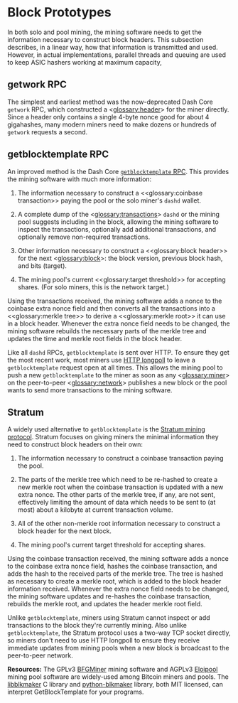 # Block Prototypes

In both solo and pool mining, the mining software needs to get the information necessary to construct block headers. This subsection describes, in a linear way, how that information is transmitted and used. However, in actual implementations, parallel threads and queuing are used to keep ASIC hashers working at maximum capacity,

## getwork RPC

The simplest and earliest method was the now-deprecated Dash Core `getwork` RPC, which constructed a <<glossary:header>> for the miner directly. Since a header only contains a single 4-byte nonce good for about 4 gigahashes, many modern miners need to make dozens or hundreds of `getwork` requests a second.

## getblocktemplate RPC

An improved method is the Dash Core [`getblocktemplate` RPC](../api/remote-procedure-calls-mining.md#getblocktemplate). This provides the mining software with much more information:

1. The information necessary to construct a <<glossary:coinbase transaction>> paying the pool or the solo miner's `dashd` wallet.

2. A complete dump of the <<glossary:transactions>> `dashd` or the mining pool suggests including in the block, allowing the mining software to inspect the transactions, optionally add additional transactions, and optionally remove non-required transactions.

3. Other information necessary to construct a <<glossary:block header>> for the next <<glossary:block>>: the block version, previous block hash, and bits (target).

4. The mining pool's current <<glossary:target threshold>> for accepting shares. (For solo miners, this is the network target.)

Using the transactions received, the mining software adds a nonce to the coinbase extra nonce field and then converts all the transactions into a <<glossary:merkle tree>> to derive a <<glossary:merkle root>> it can use in a block header. Whenever the extra nonce field needs to be changed, the mining software rebuilds the necessary parts of the merkle tree and updates the time and merkle root fields in the block header.

Like all `dashd` RPCs, `getblocktemplate` is sent over HTTP. To ensure they get the most recent work, most miners use [HTTP longpoll](https://en.wikipedia.org/wiki/Push_technology#Long_polling) to leave a `getblocktemplate` request open at all times. This allows the mining pool to push a new `getblocktemplate` to the miner as soon as any <<glossary:miner>> on the peer-to-peer <<glossary:network>> publishes a new block or the pool wants to send more transactions to the mining software.

## Stratum

A widely used alternative to `getblocktemplate` is the [Stratum mining protocol](http://mining.bitcoin.cz/stratum-mining). Stratum focuses on giving miners the minimal information they need to construct block headers on their own:

1. The information necessary to construct a coinbase transaction paying the pool.

2. The parts of the merkle tree which need to be re-hashed to create a new merkle root when the coinbase transaction is updated with a new extra nonce. The other parts of the merkle tree, if any, are not sent, effectively limiting the amount of data which needs to be sent to (at most) about a kilobyte at current transaction volume.

3. All of the other non-merkle root information necessary to construct a block header for the next block.

4. The mining pool's current target threshold for accepting shares.

Using the coinbase transaction received, the mining software adds a nonce to the coinbase extra nonce field, hashes the coinbase transaction, and adds the hash to the received parts of the merkle tree. The tree is hashed as necessary to create a merkle root, which is added to the block header information received. Whenever the extra nonce field needs to be changed, the mining software updates and re-hashes the coinbase transaction, rebuilds the merkle root, and updates the header merkle root field.

Unlike `getblocktemplate`, miners using Stratum cannot inspect or add transactions to the block they're currently mining. Also unlike `getblocktemplate`, the Stratum protocol uses a two-way TCP socket directly, so miners don't need to use HTTP longpoll to ensure they receive immediate updates from mining pools when a new block is broadcast to the peer-to-peer network.

**Resources:** The GPLv3 [BFGMiner](https://github.com/luke-jr/bfgminer) mining software and AGPLv3 [Eloipool](https://github.com/luke-jr/eloipool) mining pool software are widely-used among Bitcoin miners and pools. The [libblkmaker](https://github.com/bitcoin/libblkmaker) C library and [python-blkmaker](https://gitorious.org/bitcoin/python-blkmaker) library, both MIT licensed, can interpret GetBlockTemplate for your programs.
